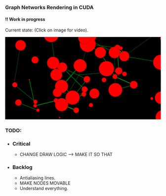 ### Graph Networks Rendering in CUDA

#### !! Work in progress

Current state: (Click on image for video).

[![Screenshot from 2025-04-17 23-28-53](docs/Screenshot%20from%202025-04-17%2023-28-53.png)](https://youtu.be/Fs9zQXKYNXo)

### TODO:

- ### Critical

  - CHANGE DRAW LOGIC --> MAKE IT SO THAT
- ### Backlog

  - Antialiasing lines.
  - MAKE NODES MOVABLE
  - Understand everything.
